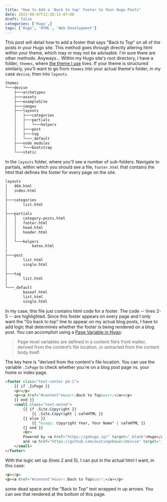 ```yaml
---
title: "How to Add a 'Back to top' Footer to Your Hugo Posts"
date: 2022-08-07T12:38:11-07:00
draft: false
categories: ['Hugo',]
tags: ['Hugo', 'HTML', 'Web Development']
---
```

This post will detail how to add a footer that says "Back to Top" on all of the posts in your Hugo site. This method goes through directly altering html within your theme, which may or may not be advisable. I'm sure there are other methods. Anyways...
Within my Hugo site's root directory, I have a folder, `themes`, where [the theme I use](https://github.com/austingebauer/devise) lives. If your theme is structured similarly, you'll want to go from `themes` into your actual theme's folder, in my case `devise`, then into `layouts`.
```bash {hl_lines=[7]}
themes
└───devise
    ├───archetypes
    ├───assets
    ├───exampleSite
    ├───images
    ├───layouts
    │   ├───categories
    │   ├───partials
    │   │   └───helpers
    │   ├───post
    │   ├───tag
    │   └───_default
    ├───node_modules
    │   └───bootstrap
    └───static
```
In the `layouts` folder, where you'll see a number of sub-folders. Navigate to partials, within which you should see a file, `footer.html` that contains the html that defines the footer for every page on the site.
```bash {hl_lines=[10]}
layouts
│   404.html
│   index.html
│
├───categories
│       list.html
│
├───partials
│   │   category-posts.html
│   │   footer.html
│   │   head.html
│   │   header.html
│   │
│   └───helpers
│           katex.html
│
├───post
│       list.html
│       single.html
│
├───tag
│       list.html
│
└───_default
        baseof.html
        list.html
        single.html
```

In my case, this file just contains html code for a footer. The code -- lines 2-5 -- are highlighted. Since this footer appears on every page and I only want the "Go back to top" line to appear on my actual blog posts, I have to add logic that determines whether the footer is being rendered on a blog post. You can accomplish using a [Page Variable in Hugo](https://gohugo.io/variables/page/):
>Page-level variables are defined in a content file’s front matter, derived from the content’s file location, or extracted from the content body itself.

The key here is "derived from the content's file location. You can use the variable `.IsPage` to check whether you're on a blog post page vs. your home or index page.


```html {linenos=inline, hl_lines=["2-5"]}
<footer class="text-center pb-1">
    {{ if .IsPage }}
    <p></p>
    <p><a href="#content">&uarr;Back to Top&uarr;</a></p>
    {{ end }}
    <small class="text-muted">
        {{ if .Site.Copyright }}
            {{ .Site.Copyright | safeHTML }}
        {{ else }}
            {{ "&copy; Copyright Year, Your Name" | safeHTML }}
        {{ end }}
        <br>
        Powered by <a href="https://gohugo.io/" target="_blank">Hugo</a>
        and <a href="https://github.com/austingebauer/devise" target="_blank">Devise</a>
    </small>
</footer>
```
With the logic set up (lines 2 and 5), I can put in the actual html I want, in this case:
```html
<p></p>
<p><a href="#content">&uarr;Back to Top&uarr;</a></p>
```
some dead space and the "Back to Top" text wrapped in up arrows. You can see that rendered at the bottom of this page.
